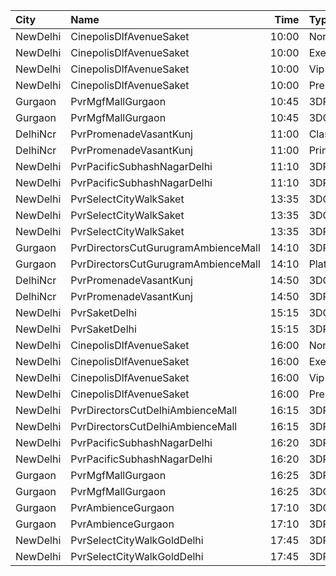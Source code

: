 | City     | Name                                |  Time | Type               |  Price | Capacity | Booked |
| :------- | :---------------------------------- | ----: | :----------------- | -----: | -------: | -----: |
| NewDelhi | CinepolisDlfAvenueSaket             | 10:00 | Normal             |   200₹ |       21 |      0 |
| NewDelhi | CinepolisDlfAvenueSaket             | 10:00 | Executive          |   220₹ |       30 |      0 |
| NewDelhi | CinepolisDlfAvenueSaket             | 10:00 | Vip                |   500₹ |        5 |      0 |
| NewDelhi | CinepolisDlfAvenueSaket             | 10:00 | Premium            |   240₹ |       22 |      0 |
| Gurgaon  | PvrMgfMallGurgaon                   | 10:45 | 3DPrime            |   290₹ |       23 |      0 |
| Gurgaon  | PvrMgfMallGurgaon                   | 10:45 | 3DClassic          |   240₹ |       60 |      2 |
| DelhiNcr | PvrPromenadeVasantKunj              | 11:00 | Classic            |   390₹ |       50 |     25 |
| DelhiNcr | PvrPromenadeVasantKunj              | 11:00 | Prime              |   420₹ |       44 |     22 |
| NewDelhi | PvrPacificSubhashNagarDelhi         | 11:10 | 3DPrime            |   420₹ |       52 |      0 |
| NewDelhi | PvrPacificSubhashNagarDelhi         | 11:10 | 3DPrimePlus        |   420₹ |       18 |      0 |
| NewDelhi | PvrSelectCityWalkSaket              | 13:35 | 3DClassic          |   250₹ |       56 |      0 |
| NewDelhi | PvrSelectCityWalkSaket              | 13:35 | 3DClassicSuperior  |   300₹ |       23 |      0 |
| NewDelhi | PvrSelectCityWalkSaket              | 13:35 | 3DRecliner         |   750₹ |        5 |      0 |
| Gurgaon  | PvrDirectorsCutGurugramAmbienceMall | 14:10 | 3DPlatinum         | 1,000₹ |       27 |      5 |
| Gurgaon  | PvrDirectorsCutGurugramAmbienceMall | 14:10 | PlatinumSuperior3D | 1,200₹ |        8 |      3 |
| DelhiNcr | PvrPromenadeVasantKunj              | 14:50 | 3DClassic          |   480₹ |      143 |     72 |
| DelhiNcr | PvrPromenadeVasantKunj              | 14:50 | 3DPrime            |   510₹ |       19 |     16 |
| NewDelhi | PvrSaketDelhi                       | 15:15 | 3DClassic          |   390₹ |       65 |     33 |
| NewDelhi | PvrSaketDelhi                       | 15:15 | 3DPrime            |   430₹ |       28 |     17 |
| NewDelhi | CinepolisDlfAvenueSaket             | 16:00 | Normal             |   240₹ |       21 |      0 |
| NewDelhi | CinepolisDlfAvenueSaket             | 16:00 | Executive          |   240₹ |       30 |      0 |
| NewDelhi | CinepolisDlfAvenueSaket             | 16:00 | Vip                |   600₹ |        5 |      0 |
| NewDelhi | CinepolisDlfAvenueSaket             | 16:00 | Premium            |   260₹ |       22 |      8 |
| NewDelhi | PvrDirectorsCutDelhiAmbienceMall    | 16:15 | 3DPlatinum         | 1,100₹ |        9 |      0 |
| NewDelhi | PvrDirectorsCutDelhiAmbienceMall    | 16:15 | 3DPlatinumSuperior | 1,300₹ |        3 |      3 |
| NewDelhi | PvrPacificSubhashNagarDelhi         | 16:20 | 3DPrime            |   520₹ |       52 |      1 |
| NewDelhi | PvrPacificSubhashNagarDelhi         | 16:20 | 3DPrimePlus        |   520₹ |       18 |      6 |
| Gurgaon  | PvrMgfMallGurgaon                   | 16:25 | 3DPrime            |   370₹ |       23 |      0 |
| Gurgaon  | PvrMgfMallGurgaon                   | 16:25 | 3DClassic          |   320₹ |       60 |      2 |
| Gurgaon  | PvrAmbienceGurgaon                  | 17:10 | 3DClassic          |   350₹ |       36 |      0 |
| Gurgaon  | PvrAmbienceGurgaon                  | 17:10 | 3DPrime            |   400₹ |       40 |      0 |
| NewDelhi | PvrSelectCityWalkGoldDelhi          | 17:45 | 3DPlatinumSuperior |   800₹ |        8 |      4 |
| NewDelhi | PvrSelectCityWalkGoldDelhi          | 17:45 | 3DPlatinum         |   800₹ |       12 |      6 |
